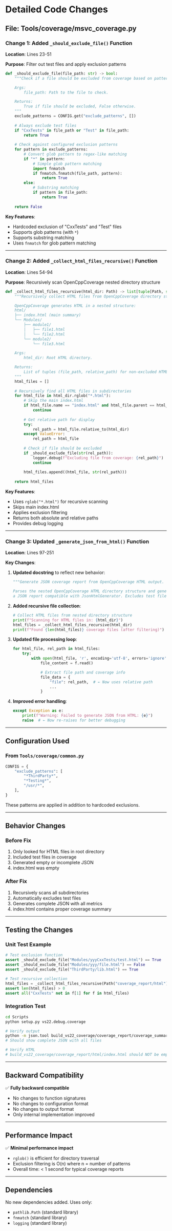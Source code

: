 # Detailed Code Changes

## File: Tools/coverage/msvc_coverage.py

### Change 1: Added `_should_exclude_file()` Function

**Location**: Lines 23-51

**Purpose**: Filter out test files and apply exclusion patterns

```python
def _should_exclude_file(file_path: str) -> bool:
    """Check if a file should be excluded from coverage based on patterns.

    Args:
        file_path: Path to the file to check.

    Returns:
        True if file should be excluded, False otherwise.
    """
    exclude_patterns = CONFIG.get("exclude_patterns", [])
    
    # Always exclude test files
    if "CxxTests" in file_path or "Test" in file_path:
        return True
    
    # Check against configured exclusion patterns
    for pattern in exclude_patterns:
        # Convert glob pattern to regex-like matching
        if "*" in pattern:
            # Simple glob pattern matching
            import fnmatch
            if fnmatch.fnmatch(file_path, pattern):
                return True
        else:
            # Substring matching
            if pattern in file_path:
                return True
    
    return False
```

**Key Features**:
- Hardcoded exclusion of "CxxTests" and "Test" files
- Supports glob patterns (with `*`)
- Supports substring matching
- Uses `fnmatch` for glob pattern matching

---

### Change 2: Added `_collect_html_files_recursive()` Function

**Location**: Lines 54-94

**Purpose**: Recursively scan OpenCppCoverage nested directory structure

```python
def _collect_html_files_recursive(html_dir: Path) -> list[tuple[Path, str]]:
    """Recursively collect HTML files from OpenCppCoverage directory structure.

    OpenCppCoverage generates HTML in a nested structure:
    html/
    ├── index.html (main summary)
    └── Modules/
        ├── module1/
        │   ├── file1.html
        │   └── file2.html
        └── module2/
            └── file3.html

    Args:
        html_dir: Root HTML directory.

    Returns:
        List of tuples (file_path, relative_path) for non-excluded HTML files.
    """
    html_files = []
    
    # Recursively find all HTML files in subdirectories
    for html_file in html_dir.rglob("*.html"):
        # Skip the main index.html
        if html_file.name == "index.html" and html_file.parent == html_dir:
            continue
        
        # Get relative path for display
        try:
            rel_path = html_file.relative_to(html_dir)
        except ValueError:
            rel_path = html_file
        
        # Check if file should be excluded
        if _should_exclude_file(str(rel_path)):
            logger.debug(f"Excluding file from coverage: {rel_path}")
            continue
        
        html_files.append((html_file, str(rel_path)))
    
    return html_files
```

**Key Features**:
- Uses `rglob("*.html")` for recursive scanning
- Skips main index.html
- Applies exclusion filtering
- Returns both absolute and relative paths
- Provides debug logging

---

### Change 3: Updated `_generate_json_from_html()` Function

**Location**: Lines 97-251

**Key Changes**:

1. **Updated docstring** to reflect new behavior:
   ```python
   """Generate JSON coverage report from OpenCppCoverage HTML output.

   Parses the nested OpenCppCoverage HTML directory structure and generates
   a JSON report compatible with JsonHtmlGenerator. Excludes test files.
   ```

2. **Added recursive file collection**:
   ```python
   # Collect HTML files from nested directory structure
   print(f"Scanning for HTML files in: {html_dir}")
   html_files = _collect_html_files_recursive(html_dir)
   print(f"Found {len(html_files)} coverage files (after filtering)")
   ```

3. **Updated file processing loop**:
   ```python
   for html_file, rel_path in html_files:
       try:
           with open(html_file, 'r', encoding='utf-8', errors='ignore') as f:
               file_content = f.read()

               # Extract file path and coverage info
               file_data = {
                   "file": rel_path,  # ← Now uses relative path
                   ...
               }
   ```

4. **Improved error handling**:
   ```python
   except Exception as e:
       print(f"Warning: Failed to generate JSON from HTML: {e}")
       raise  # ← Now re-raises for better debugging
   ```

---

## Configuration Used

### From `Tools/coverage/common.py`

```python
CONFIG = {
    "exclude_patterns": [
        "*ThirdParty*",
        "*Testing*",
        "/usr/*",
    ],
}
```

These patterns are applied in addition to hardcoded exclusions.

---

## Behavior Changes

### Before Fix

1. Only looked for HTML files in root directory
2. Included test files in coverage
3. Generated empty or incomplete JSON
4. index.html was empty

### After Fix

1. Recursively scans all subdirectories
2. Automatically excludes test files
3. Generates complete JSON with all metrics
4. index.html contains proper coverage summary

---

## Testing the Changes

### Unit Test Example

```python
# Test exclusion function
assert _should_exclude_file("Modules/yyyCxxTests/test.html") == True
assert _should_exclude_file("Modules/yyy/file.html") == False
assert _should_exclude_file("ThirdParty/lib.html") == True

# Test recursive collection
html_files = _collect_html_files_recursive(Path("coverage_report/html"))
assert len(html_files) > 0
assert all("CxxTests" not in f[1] for f in html_files)
```

### Integration Test

```bash
cd Scripts
python setup.py vs22.debug.coverage

# Verify output
python -m json.tool build_vs22_coverage/coverage_report/coverage_summary.json
# Should show complete JSON with all files

# Verify HTML
# build_vs22_coverage/coverage_report/html/index.html should NOT be empty
```

---

## Backward Compatibility

✅ **Fully backward compatible**

- No changes to function signatures
- No changes to configuration format
- No changes to output format
- Only internal implementation improved

---

## Performance Impact

✅ **Minimal performance impact**

- `rglob()` is efficient for directory traversal
- Exclusion filtering is O(n) where n = number of patterns
- Overall time: < 1 second for typical coverage reports

---

## Dependencies

No new dependencies added. Uses only:
- `pathlib.Path` (standard library)
- `fnmatch` (standard library)
- `logging` (standard library)

